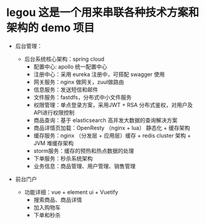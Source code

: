 # legou 这是一个用来串联各种技术方案和架构的 demo 项目

- 后台管理：

  - 后台系统核心架构：spring cloud 
	- 配置中心: apollo 统一配置中心
	- 注册中心：采用 eureka 注册中，可搭配 swagger 使用
	- 网关服务：nginx 做网关，zuul做路由
	- 信息服务：发送短信和邮件
	- 文件服务：fastdfs，分布式中小文件服务
	- 权限管理：单点登录方案，采用JWT + RSA 分布式鉴权，对用户及API进行权限控制
	- 商品查询：基于 elasticsearch 高并发大数据的查询解决方案
	- 商品详情页加载：OpenResty （nginx + lua） 静态化 + 缓存架构
	- 缓存服务：nginx （分发层 + 应用层）缓存 + redis cluster 架构 + JVM 堆缓存架构
	- storm服务：缓存的预热和热点数据的处理
	- 下单服务：秒杀系统架构
	- 业务信息：商品管理、用户管理、销售管理
	
	


- 前台门户
  - 功能详细：vue + element ui + Vuetify
	- 搜索商品、商品详情
    - 加入购物车
    - 下单和秒杀
  
 
